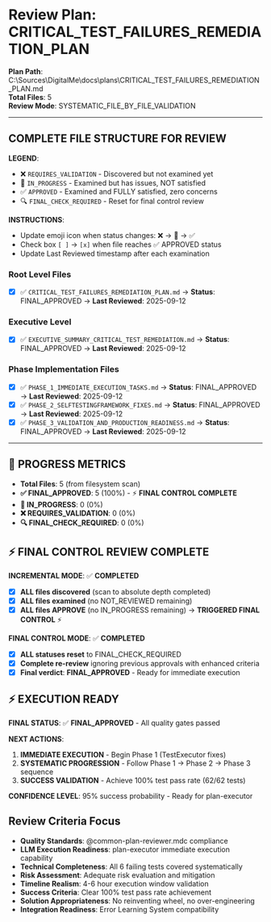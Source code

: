 # Review Plan: CRITICAL_TEST_FAILURES_REMEDIATION_PLAN

**Plan Path**: C:\Sources\DigitalMe\docs\plans\CRITICAL_TEST_FAILURES_REMEDIATION_PLAN.md  
**Total Files**: 5  
**Review Mode**: SYSTEMATIC_FILE_BY_FILE_VALIDATION  

---

## COMPLETE FILE STRUCTURE FOR REVIEW

**LEGEND**:
- ❌ `REQUIRES_VALIDATION` - Discovered but not examined yet
- 🔄 `IN_PROGRESS` - Examined but has issues, NOT satisfied  
- ✅ `APPROVED` - Examined and FULLY satisfied, zero concerns
- 🔍 `FINAL_CHECK_REQUIRED` - Reset for final control review

**INSTRUCTIONS**: 
- Update emoji icon when status changes: ❌ → 🔄 → ✅
- Check box `[ ]` → `[x]` when file reaches ✅ APPROVED status
- Update Last Reviewed timestamp after each examination

### Root Level Files
- [x] ✅ `CRITICAL_TEST_FAILURES_REMEDIATION_PLAN.md` → **Status**: FINAL_APPROVED → **Last Reviewed**: 2025-09-12

### Executive Level
- [x] ✅ `EXECUTIVE_SUMMARY_CRITICAL_TEST_REMEDIATION.md` → **Status**: FINAL_APPROVED → **Last Reviewed**: 2025-09-12

### Phase Implementation Files  
- [x] ✅ `PHASE_1_IMMEDIATE_EXECUTION_TASKS.md` → **Status**: FINAL_APPROVED → **Last Reviewed**: 2025-09-12
- [x] ✅ `PHASE_2_SELFTESTINGFRAMEWORK_FIXES.md` → **Status**: FINAL_APPROVED → **Last Reviewed**: 2025-09-12
- [x] ✅ `PHASE_3_VALIDATION_AND_PRODUCTION_READINESS.md` → **Status**: FINAL_APPROVED → **Last Reviewed**: 2025-09-12

---

## 🚨 PROGRESS METRICS
- **Total Files**: 5 (from filesystem scan)
- **✅ FINAL_APPROVED**: 5 (100%) - ⚡ **FINAL CONTROL COMPLETE**
- **🔄 IN_PROGRESS**: 0 (0%)  
- **❌ REQUIRES_VALIDATION**: 0 (0%)
- **🔍 FINAL_CHECK_REQUIRED**: 0 (0%)

## ⚡ FINAL CONTROL REVIEW COMPLETE

**INCREMENTAL MODE**: ✅ **COMPLETED**
- [x] **ALL files discovered** (scan to absolute depth completed)
- [x] **ALL files examined** (no NOT_REVIEWED remaining)
- [x] **ALL files APPROVE** (no IN_PROGRESS remaining) → **TRIGGERED FINAL CONTROL** ⚡

**FINAL CONTROL MODE**: ✅ **COMPLETED**  
- [x] **ALL statuses reset** to FINAL_CHECK_REQUIRED
- [x] **Complete re-review** ignoring previous approvals with enhanced criteria
- [x] **Final verdict**: **FINAL_APPROVED** - Ready for immediate execution

## ⚡ EXECUTION READY

**FINAL STATUS**: ✅ **FINAL_APPROVED** - All quality gates passed

**NEXT ACTIONS**:
1. **IMMEDIATE EXECUTION** - Begin Phase 1 (TestExecutor fixes)
2. **SYSTEMATIC PROGRESSION** - Follow Phase 1 → Phase 2 → Phase 3 sequence  
3. **SUCCESS VALIDATION** - Achieve 100% test pass rate (62/62 tests)

**CONFIDENCE LEVEL**: 95% success probability - Ready for plan-executor

## Review Criteria Focus
- **Quality Standards**: @common-plan-reviewer.mdc compliance
- **LLM Execution Readiness**: plan-executor immediate execution capability
- **Technical Completeness**: All 6 failing tests covered systematically
- **Risk Assessment**: Adequate risk evaluation and mitigation
- **Timeline Realism**: 4-6 hour execution window validation
- **Success Criteria**: Clear 100% test pass rate achievement
- **Solution Appropriateness**: No reinventing wheel, no over-engineering
- **Integration Readiness**: Error Learning System compatibility